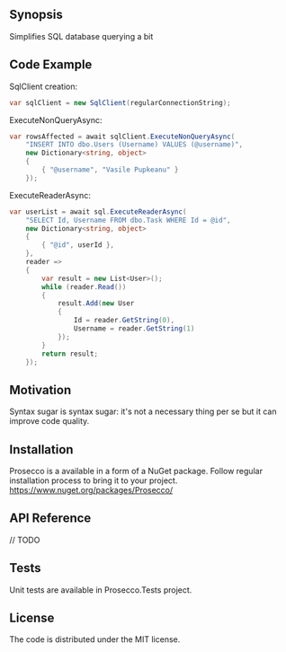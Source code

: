 ﻿## Synopsis

Simplifies SQL database querying a bit

## Code Example

SqlClient creation:

```cs
var sqlClient = new SqlClient(regularConnectionString);
```

ExecuteNonQueryAsync:
```cs
var rowsAffected = await sqlClient.ExecuteNonQueryAsync(
	"INSERT INTO dbo.Users (Username) VALUES (@username)",
	new Dictionary<string, object>
	{
		{ "@username", "Vasile Pupkeanu" }
	});
```

ExecuteReaderAsync:
```cs
var userList = await sql.ExecuteReaderAsync(
	"SELECT Id, Username FROM dbo.Task WHERE Id = @id",
	new Dictionary<string, object>
	{
		{ "@id", userId },
	},
	reader =>
	{
		var result = new List<User>();
		while (reader.Read())
		{
			result.Add(new User
			{
				Id = reader.GetString(0),
				Username = reader.GetString(1)
			});
		}
		return result;
	});
```

## Motivation

Syntax sugar is syntax sugar: it's not a necessary thing per se but it can improve code quality.

## Installation

Prosecco is a available in a form of a NuGet package.
Follow regular installation process to bring it to your project.
https://www.nuget.org/packages/Prosecco/

## API Reference

// TODO

## Tests

Unit tests are available in Prosecco.Tests project.

## License

The code is distributed under the MIT license.